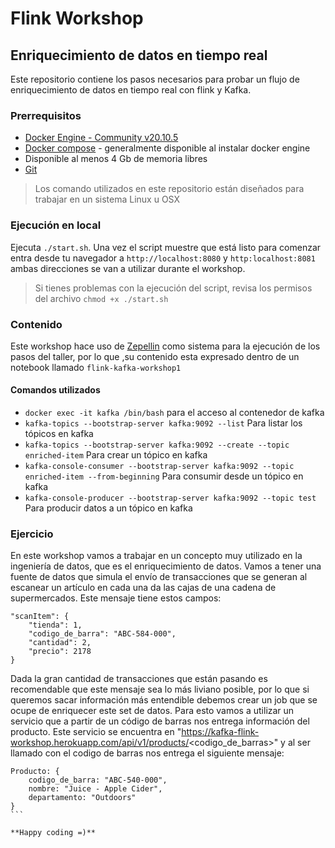 # Flink Workshop

## Enriquecimiento de datos en tiempo real

Este repositorio contiene los pasos necesarios para probar
un flujo de enriquecimiento de datos en tiempo real con
flink y Kafka.

### Prerrequisitos

- [Docker Engine - Community v20.10.5](https://docs.docker.com/get-docker/)
- [Docker compose](https://docs.docker.com/compose/install/) - generalmente disponible al instalar docker engine
- Disponible al menos 4 Gb de memoria libres
- [Git](https://git-scm.com/downloads)

> Los comando utilizados en este repositorio están diseñados para trabajar
en un sistema Linux u OSX

### Ejecución en local

Ejecuta `./start.sh`. Una vez el script muestre que está listo para comenzar
entra desde tu navegador a `http://localhost:8080` y `http:localhost:8081`
ambas direcciones se van a utilizar durante el workshop.

> Si tienes problemas con la ejecución del script, revisa los permisos del 
archivo `chmod +x ./start.sh`

### Contenido

Este workshop hace uso de [Zepellin](https://zeppelin.apache.org) como sistema para la ejecución de los pasos del taller, por lo que ,su contenido esta expresado dentro de un notebook llamado `flink-kafka-workshop1`

#### Comandos utilizados
- `docker exec -it kafka /bin/bash` para el acceso al contenedor de kafka
- `kafka-topics --bootstrap-server kafka:9092 --list` Para listar los tópicos en kafka
- `kafka-topics --bootstrap-server kafka:9092 --create --topic enriched-item` Para crear un tópico en kafka
- `kafka-console-consumer --bootstrap-server kafka:9092 --topic enriched-item --from-beginning` Para consumir desde un tópico en kafka
- `kafka-console-producer --bootstrap-server kafka:9092 --topic test` Para producir datos a un tópico en kafka

### Ejercicio

En este workshop vamos a trabajar en un concepto muy utilizado en la ingeniería de datos, que es el enriquecimiento de datos.
Vamos a tener una fuente de datos que simula el envío de transacciones que se generan al escanear un artículo en cada una da las cajas de una cadena de supermercados. Este mensaje tiene estos campos:

```
"scanItem": {
    "tienda": 1,
    "codigo_de_barra": "ABC-584-000",
    "cantidad": 2,
    "precio": 2178
}
````
Dada la gran cantidad de transacciones que están pasando es recomendable que este mensaje sea lo más liviano posible, por lo que si queremos sacar información más entendible debemos crear un job que se ocupe de enriquecer este set de datos. Para esto vamos a utilizar un servicio que a partir de un código de barras nos entrega información del producto. Este servicio se encuentra en "https://kafka-flink-workshop.herokuapp.com/api/v1/products/<codigo_de_barras>" y al ser llamado con el codigo de barras nos entrega el siguiente mensaje:
````
Producto: {
    codigo_de_barra: "ABC-540-000",
    nombre: "Juice - Apple Cider",
    departamento: "Outdoors"
}
```

**Happy coding =)**